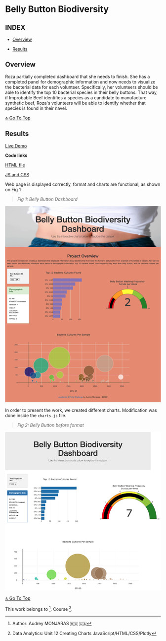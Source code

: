 # **Belly Button Biodiversity**

## **INDEX**

- [Overview](#overview)

- [Results](#results)


## **Overview**
Roza partially completed dashboard that she needs to finish. She has a completed panel for demographic information and now needs to visualize the bacterial data for each volunteer. Specifically, her volunteers should be able to identify the top 10 bacterial species in their belly buttons. That way, if Improbable Beef identifies a species as a candidate to manufacture synthetic beef, Roza's volunteers will be able to identify whether that species is found in their navel.



[:top: Go To Top](#index)

## **Results**
[Live Demo](https://amonjaras.github.io/Plotly/)

**Code links**

[HTML file](https://github.com/amonjaras/Plotly/blob/main/index.html)

[JS and CSS](https://github.com/amonjaras/Plotly/tree/main/static)

Web page is displayed correctly, format and charts are functional, as shown on Fig 1

> *Fig 1: Belly Button Dashboard*

![Belly main](https://github.com/amonjaras/Plotly/blob/main/Module/captures/belly_fullview.png)


In order to present the work, we created different charts. Modification was done inside the `charts.js` file.

> *Fig 2: Belly Button before format*

![Belly before](https://github.com/amonjaras/Plotly/blob/main/Module/captures/belly_before.png)



[:top: Go To Top](#index)





This work belongs to [^1].
Course [^2].
[^note]:
[^1]: Author: Audrey MONJARAS :mexico: :canada:
[^2]: Data Analytics: Unit 12 Creating Charts JavaScript/HTML/CSS/Plotly 

